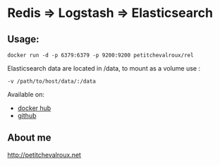 # Redis => Logstash => Elasticsearch 

## Usage:
```
docker run -d -p 6379:6379 -p 9200:9200 petitchevalroux/rel
```
Elasticsearch data are located in /data, to mount as a volume use :
```
-v /path/to/host/data/:/data
```

Available on:
* [docker hub](https://registry.hub.docker.com/u/petitchevalroux/rel/)
* [github](https://github.com/petitchevalroux/docker-rel)

## About me
http://petitchevalroux.net